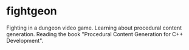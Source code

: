 # fightgeon
Fighting in a dungeon video game. Learning about procedural content generation. Reading the book "Procedural Content Generation for C++ Development".
